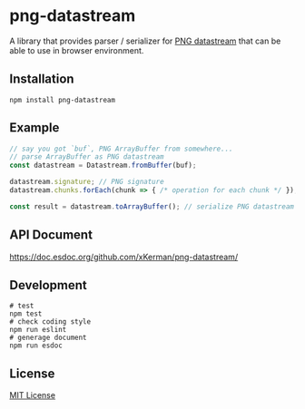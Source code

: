 # png-datastream

A library that provides parser / serializer for [PNG datastream](https://www.w3.org/TR/PNG/#4Concepts.Format) that can be able to use in browser environment.


## Installation

`npm install png-datastream`


## Example

```js
// say you got `buf`, PNG ArrayBuffer from somewhere...
// parse ArrayBuffer as PNG datastream
const datastream = Datastream.fromBuffer(buf);

datastream.signature; // PNG signature
datastream.chunks.forEach(chunk => { /* operation for each chunk */ });

const result = datastream.toArrayBuffer(); // serialize PNG datastream as ArrayBuffer
```


## API Document

https://doc.esdoc.org/github.com/xKerman/png-datastream/


## Development

```
# test
npm test
# check coding style
npm run eslint
# generage document
npm run esdoc
```


## License

[MIT License](http://xkerman.mit-license.org/2016)
